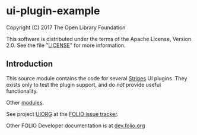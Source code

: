 # ui-plugin-example

Copyright (C) 2017 The Open Library Foundation

This software is distributed under the terms of the Apache License,
Version 2.0. See the file "[LICENSE](LICENSE)" for more information.

## Introduction

This source module contains the code for several [Stripes](https://github.com/folio-org/stripes-core/) UI plugins. They exists only to test the plugin support, and do _not_ provide useful functionality.

Other [modules](http://dev.folio.org/source-code/#client-side).

See project [UIORG](https://issues.folio.org/browse/UIORG)
at the [FOLIO issue tracker](http://dev.folio.org/community/guide-issues).

Other FOLIO Developer documentation is at [dev.folio.org](http://dev.folio.org/)
